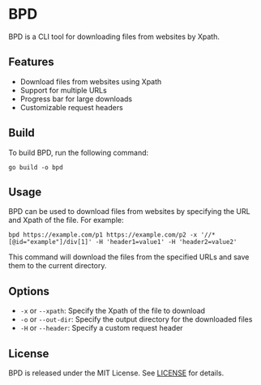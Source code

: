 # BPD

BPD is a CLI tool for downloading files from websites by Xpath.

## Features

- Download files from websites using Xpath
- Support for multiple URLs
- Progress bar for large downloads
- Customizable request headers

## Build

To build BPD, run the following command:

```shell
go build -o bpd
```

## Usage

BPD can be used to download files from websites by specifying the URL and Xpath of the file. For example:

```shell
bpd https://example.com/p1 https://example.com/p2 -x '//*[@id="example"]/div[1]' -H 'header1=value1' -H 'header2=value2'
```

This command will download the files from the specified URLs and save them to the current directory.

## Options

- `-x` or `--xpath`: Specify the Xpath of the file to download
- `-o` or `--out-dir`: Specify the output directory for the downloaded files
- `-H` or `--header`: Specify a custom request header

## License

BPD is released under the MIT License. See [LICENSE](https://github.com/ImuS663/bpd/blob/main/LICENSE) for details.
